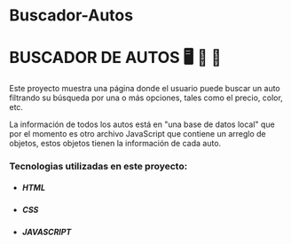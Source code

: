 # Buscador-Autos

# BUSCADOR DE AUTOS 🖥️ 🚗 🚙

Este proyecto muestra una página donde el usuario puede buscar un auto filtrando su búsqueda por una o más opciones, tales como el precio, color, etc.

La información de todos los autos está en "una base de datos local" que por el momento es otro archivo JavaScript que contiene un arreglo de objetos, estos objetos tienen la información de cada auto.

### Tecnologias utilizadas en este proyecto:

- ##### HTML
- ##### CSS
- ##### JAVASCRIPT
